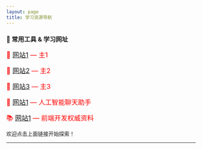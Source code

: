 ```yaml
---
layout: page
title: 学习资源导航
---
```




### 🔗 常用工具 & 学习网址

<span style="color: red; font-size: 1.25em;">📘 <a href="[https://pdx1.cc/](https://mdx8.cc/verify.php?target=https://www.pdx1.cc/)">网站1</a> — 主1</span>
<br><br>
<span style="color: red; font-size: 1.25em;">🧠 <a href="[https://pdx2.cc/](https://mdx8.cc/verify.php?target=https://www.pdx2.cc/)">网站2</a> — 主2</span>
<br><br>
<span style="color: red; font-size: 1.25em;">🧰 <a href="[https://pdx3.cc](https://mdx8.cc/verify.php?target=https://www.pdx3.cc/)/">网站3</a> — 主3</span>
<br><br>
<span style="color: red; font-size: 1.25em;">💬 <a href="https://chat.openai.com/">网站1</a> — 人工智能聊天助手</span>
<br><br>
<span style="color: red; font-size: 1.25em;">📚 <a href="https://developer.mozilla.org/">网站1</a> — 前端开发权威资料</span>

欢迎点击上面链接开始探索！

---
